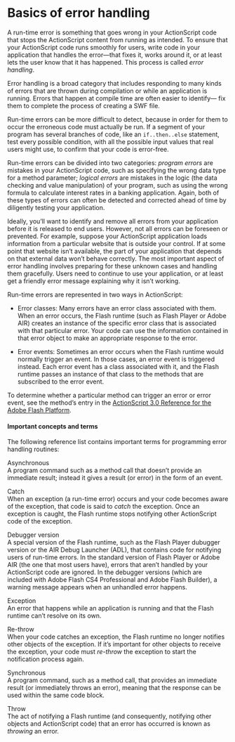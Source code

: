 # Basics of error handling

<div>

A run-time error is something that goes wrong in your ActionScript code that
stops the ActionScript content from running as intended. To ensure that your
ActionScript code runs smoothly for users, write code in your application that
handles the error—that fixes it, works around it, or at least lets the user know
that it has happened. This process is called _error handling_.

Error handling is a broad category that includes responding to many kinds of
errors that are thrown during compilation or while an application is running.
Errors that happen at compile time are often easier to identify— fix them to
complete the process of creating a SWF file.

Run-time errors can be more difficult to detect, because in order for them to
occur the erroneous code must actually be run. If a segment of your program has
several branches of code, like an `if..then..else` statement, test every
possible condition, with all the possible input values that real users might
use, to confirm that your code is error-free.

Run-time errors can be divided into two categories: _program errors_ are
mistakes in your ActionScript code, such as specifying the wrong data type for a
method parameter; _logical errors_ are mistakes in the logic (the data checking
and value manipulation) of your program, such as using the wrong formula to
calculate interest rates in a banking application. Again, both of these types of
errors can often be detected and corrected ahead of time by diligently testing
your application.

Ideally, you’ll want to identify and remove all errors from your application
before it is released to end users. However, not all errors can be foreseen or
prevented. For example, suppose your ActionScript application loads information
from a particular website that is outside your control. If at some point that
website isn’t available, the part of your application that depends on that
external data won’t behave correctly. The most important aspect of error
handling involves preparing for these unknown cases and handling them
gracefully. Users need to continue to use your application, or at least get a
friendly error message explaining why it isn’t working.

Run-time errors are represented in two ways in ActionScript:

- Error classes: Many errors have an error class associated with them. When an
  error occurs, the Flash runtime (such as Flash Player or Adobe AIR) creates an
  instance of the specific error class that is associated with that particular
  error. Your code can use the information contained in that error object to
  make an appropriate response to the error.

- Error events: Sometimes an error occurs when the Flash runtime would normally
  trigger an event. In those cases, an error event is triggered instead. Each
  error event has a class associated with it, and the Flash runtime passes an
  instance of that class to the methods that are subscribed to the error event.

To determine whether a particular method can trigger an error or error event,
see the method’s entry in the <a
href="http://help.adobe.com/en_US/FlashPlatform/reference/actionscript/3/index.html"
target="_self">ActionScript 3.0 Reference for the Adobe Flash Platform</a>.

<div>

#### Important concepts and terms

The following reference list contains important terms for programming error
handling routines:

Asynchronous  
A program command such as a method call that doesn’t provide an immediate
result; instead it gives a result (or error) in the form of an event.

Catch  
When an exception (a run-time error) occurs and your code becomes aware of the
exception, that code is said to _catch_ the exception. Once an exception is
caught, the Flash runtime stops notifying other ActionScript code of the
exception.

Debugger version  
A special version of the Flash runtime, such as the Flash Player dubugger
version or the AIR Debug Launcher (ADL), that contains code for notifying users
of run-time errors. In the standard version of Flash Player or Adobe AIR (the
one that most users have), errors that aren’t handled by your ActionScript code
are ignored. In the debugger versions (which are included with Adobe Flash CS4
Professional and Adobe Flash Builder), a warning message appears when an
unhandled error happens.

Exception  
An error that happens while an application is running and that the Flash runtime
can’t resolve on its own.

Re-throw  
When your code catches an exception, the Flash runtime no longer notifies other
objects of the exception. If it’s important for other objects to receive the
exception, your code must _re-throw_ the exception to start the notification
process again.

Synchronous  
A program command, such as a method call, that provides an immediate result (or
immediately throws an error), meaning that the response can be used within the
same code block.

Throw  
The act of notifying a Flash runtime (and consequently, notifying other objects
and ActionScript code) that an error has occurred is known as _throwing_ an
error.

</div>

</div>
